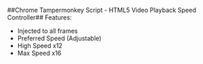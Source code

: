 ##Chrome Tampermonkey Script - HTML5 Video Playback Speed Controller##
Features:
* Injected to all frames
* Preferred Speed (Adjustable)
* High Speed x12
* Max Speed x16